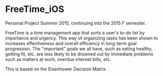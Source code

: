 # FreeTime_iOS
Personal Project Summer 2015, continuing into the 2015 F semester.

FreeTime is a time management app that sorts a user's to-do list by importance and urgency. This way of organizing tasks has been shown to increases effectiveness and overall efficiency in long-term goal progression. The "important" goals we all have, such as eating healthy, getting fit, etc. are less likely to be drowned out by immediate problems such as matters at work, overdue internet bills, etc. 

This is based on the Eisenhower Decision Matrix.
